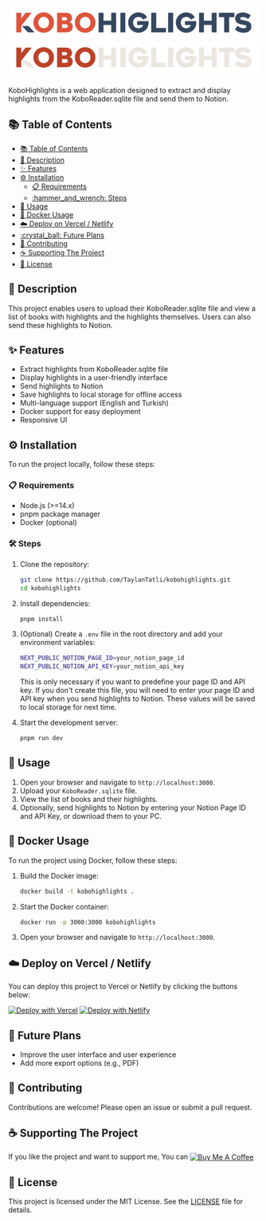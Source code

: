 # ![KoboHighlights Logo](./.github/assets/logo.svg#gh-light-mode-only) ![KoboHighlights Logo](./.github/assets/logo-dark.svg#gh-dark-mode-only)

KoboHighlights is a web application designed to extract and display highlights from the KoboReader.sqlite file and send them to Notion.

## :books: Table of Contents

- [:books: Table of Contents](#books-table-of-contents)
- [:book: Description](#book-description)
- [:sparkles: Features](#sparkles-features)
- [:gear: Installation](#gear-installation)
  - [:clipboard: Requirements](#clipboard-requirements)
  - [:hammer\_and\_wrench: Steps](#hammer_and_wrench-steps)
- [:rocket: Usage](#rocket-usage)
- [:whale: Docker Usage](#whale-docker-usage)
- [:cloud: Deploy on Vercel / Netlify](#cloud-deploy-on-vercel--netlify)
- [:crystal\_ball: Future Plans](#crystal_ball-future-plans)
- [:handshake: Contributing](#handshake-contributing)
- [:coffee: Supporting The Project](#coffee-supporting-the-project)
- [:scroll: License](#scroll-license)

## :book: Description

This project enables users to upload their KoboReader.sqlite file and view a list of books with highlights and the highlights themselves. Users can also send these highlights to Notion.

## :sparkles: Features

- Extract highlights from KoboReader.sqlite file
- Display highlights in a user-friendly interface
- Send highlights to Notion
- Save highlights to local storage for offline access
- Multi-language support (English and Turkish)
- Docker support for easy deployment
- Responsive UI

## :gear: Installation

To run the project locally, follow these steps:

### :clipboard: Requirements

- Node.js (>=14.x)
- pnpm package manager
- Docker (optional)

### :hammer_and_wrench: Steps

1. Clone the repository:

    ```sh
    git clone https://github.com/TaylanTatli/kobohighlights.git
    cd kobohighlights
    ```

2. Install dependencies:

    ```sh
    pnpm install
    ```

3. (Optional) Create a `.env` file in the root directory and add your environment variables:

    ```sh
    NEXT_PUBLIC_NOTION_PAGE_ID=your_notion_page_id
    NEXT_PUBLIC_NOTION_API_KEY=your_notion_api_key
    ```

    This is only necessary if you want to predefine your page ID and API key. If you don't create this file, you will need to enter your page ID and API key when you send highlights to Notion. These values will be saved to local storage for next time.

4. Start the development server:

    ```sh
    pnpm run dev
    ```

## :rocket: Usage

1. Open your browser and navigate to `http://localhost:3000`.
2. Upload your `KoboReader.sqlite` file.
3. View the list of books and their highlights.
4. Optionally, send highlights to Notion by entering your Notion Page ID and API Key, or download them to your PC.

## :whale: Docker Usage

To run the project using Docker, follow these steps:

1. Build the Docker image:

    ```sh
    docker build -t kobohighlights .
    ```

2. Start the Docker container:

    ```sh
    docker run -p 3000:3000 kobohighlights
    ```

3. Open your browser and navigate to `http://localhost:3000`.

## :cloud: Deploy on Vercel / Netlify

You can deploy this project to Vercel or Netlify by clicking the buttons below:

[![Deploy with Vercel](https://vercel.com/button)](https://vercel.com/import/project?template=https://github.com/TaylanTatli/KoboHighlights)
[![Deploy with Netlify](https://www.netlify.com/img/deploy/button.svg)](https://app.netlify.com/start/deploy?repository=https://github.com/TaylanTatli/KoboHighlights)

## :crystal_ball: Future Plans

- Improve the user interface and user experience
- Add more export options (e.g., PDF)

## :handshake: Contributing

Contributions are welcome! Please open an issue or submit a pull request.

## :coffee: Supporting The Project

If you like the project and want to support me, You can <a href="https://www.buymeacoffee.com/taylantatli" target="_blank"><img src="https://www.buymeacoffee.com/assets/img/custom_images/orange_img.png" alt="Buy Me A Coffee" style="height: 30px;width: auto;vertical-align: middle;" ></a>

## :scroll: License

This project is licensed under the MIT License. See the [LICENSE](LICENSE) file for details.

